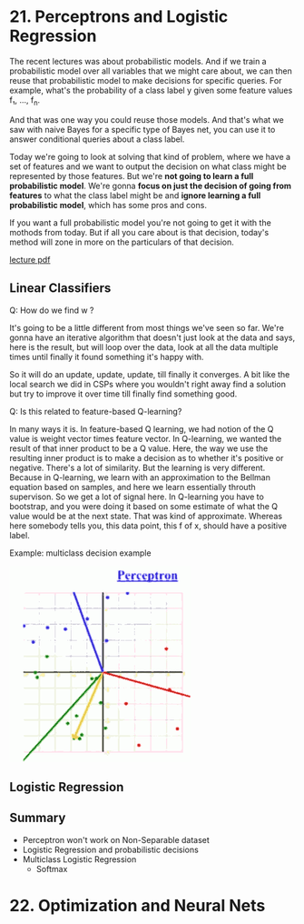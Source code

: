 
# 21. Perceptrons and Logistic Regression

The recent lectures was about probabilistic models. And if we train a probabilistic model over all variables that we might care about, we can then reuse that probabilistic model to make decisions for specific queries. For example, what's the probability of a class label y given some feature values f₁, ..., f<sub>n</sub>.

And that was one way you could reuse those models. And that's what we saw with naive Bayes for a specific type of Bayes net, you can use it to answer conditional queries about a class label.

Today we're going to look at solving that kind of problem, where we have a set of features and we want to output the decision on what class might be represented by those features. But we're **not going to learn a full probabilistic model**. We're gonna **focus on just the decision of going from features** to what the class label might be and **ignore learning a full probabilistic model**, which has some pros and cons. 

If you want a full probabilistic model you're not going to get it with the mothods from today. But if all you care about is that decision, today's method will zone in more on the particulars of that decision.


[lecture pdf](https://github.com/mebusy/cs188_fa18/blob/master/fa18_cs188_lectures_pdf/FA18_cs188_lecture21_perceptron_and_logistic_regression_1pp.pdf)

## Linear Classifiers


Q: How do we find w ?

It's going to be a little different from most things we've seen so far. We're gonna have an iterative algorithm that doesn't just look at the data and says, here is the result, but will loop over the data, look at all the data multiple times until finally it found something it's happy with.

So it will do an update, update, update, till finally it converges. A bit like the local search we did in CSPs where you wouldn't right away find a solution but try to improve it over time till finally find something good.

Q: Is this related to feature-based Q-learning?

In many ways it is. In feature-based Q learning, we had notion of the Q value is weight vector times feature vector. In Q-learning, we wanted the result of that inner product to be a Q value. Here, the way we use the resulting inner product is to make a decision as to whether it's positive or negative.  There's a lot of similarity. But the learning is very different. Because in Q-learning, we learn with an approximation to the Bellman equation based on samples, and here we learn essentially throuth supervison. So we get a lot of signal here. In Q-learning you have to bootstrap, and you were doing it based on some estimate of what the Q value would be at the next state. That was kind of approximate. Whereas here somebody tells you, this data point, this f of x, should have a positive label.

Example: multiclass decision example 

![](../imgs/cs188_perceptron_learn_weight_ex.png)


## Logistic Regression


## Summary

- Perceptron won't work on Non-Separable dataset
- Logistic Regression and probabilistic decisions
- Multiclass Logistic Regression 
    - Softmax


# 22. Optimization and Neural Nets




